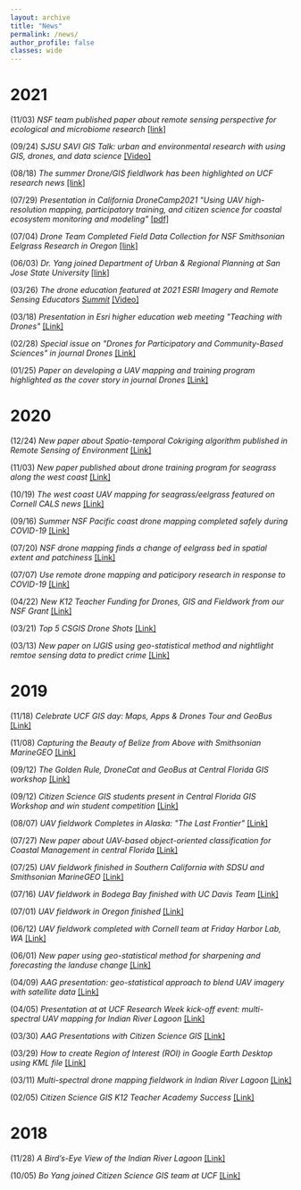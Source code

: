 ```yaml
---
layout: archive
title: "News"
permalink: /news/
author_profile: false
classes: wide
---
```



2021
======
(11/03) *NSF team published paper about remote sensing perspective for ecological and microbiome research* [[link]](https://journals.asm.org/doi/10.1128/mSystems.01106-21)

(09/24) *SJSU SAVI GIS Talk: urban and environmental research with using GIS, drones, and data science* [[Video]](https://fb.watch/96xkDk5bua/)

(08/18) *The summer Drone/GIS fieldlwork has been highlighted on UCF research news* [[link]](https://www.ucf.edu/news/a-summer-of-hands-on-gis-field-work-for-ucf-researchers/)

(07/29) *Presentation in California DroneCamp2021 "Using UAV high-resolution mapping, participatory training, and citizen science for coastal ecosystem monitoring and modeling"* [[pdf]](https://www.dropbox.com/s/5ro1shrnn36geez/DroneCamp2021_Yang.pdf?dl=0)

(07/04) *Drone Team Completed Field Data Collection for NSF Smithsonian Eelgrass Research in Oregon* [[link]](https://www.citizensciencegis.org/blog/nsfsmithsonianoregon2021)

(06/03) *Dr. Yang joined Department of Urban & Regional Planning at San Jose State University* [[link]](https://twitter.com/ProfLaxmi/status/1400550988822597633?s=20)

(03/26) *The drone education featured at 2021 ESRI Imagery and Remote Sensing Educators [Summit](https://www.esri.com/en-us/about/events/remote-sensing-educators-summit/save-date?date=2021-04-28)* [[Video]](https://www.youtube.com/watch?v=eS7WIOc1W7w&list=PLaPDDLTCmy4aV8wApg_O-5cNua4-0bGah&index=5&t=7s)

(03/18) *Presentation in Esri higher education web meeting "Teaching with Drones"* [[Link]](https://community.esri.com/t5/education-blog/teaching-with-drones/ba-p/1038437)

(02/28) *Special issue on "Drones for Participatory and Community-Based Sciences" in journal Drones* [[Link]](https://www.mdpi.com/journal/drones/special_issues/Drones_Community)

(01/25) *Paper on developing a UAV mapping and training program highlighted as the cover story in journal Drones* [[Link]](https://twitter.com/BoYangGeo/status/1353749770129571845?s=20)

2020
======
(12/24) *New paper about Spatio-temporal Cokriging algorithm published in Remote Sensing of Environment* [[Link]](https://doi.org/10.1016/j.rse.2020.112190)

(11/03) *New paper published about drone training program for seagrass along the west coast* [[Link]](DOI:10.3390/drones4040070)

(10/19) *The west coast UAV mapping for seagrass/eelgrass featured on Cornell CALS news* [[Link]](https://cals.cornell.edu/news/hunting-eelgrass-disease-san-juan-islands)

(09/16) *Summer NSF Pacific coast drone mapping completed safely during COVID-19* [[Link]](https://www.citizensciencegis.org/blog/summer-nsf-pacific-coast-drone-mapping-completed-safely-during-covid-19)

(07/20) *NSF drone mapping finds a change of eelgrass bed in spatial extent and patchiness* [[Link]](https://www.citizensciencegis.org/blog/eelresults20)

(07/07) *Use remote drone mapping and paticipory research in response to COVID-19* [[Link]](https://www.citizensciencegis.org/blog/dronecovid19)

(04/22) *New K12 Teacher Funding for Drones, GIS and Fieldwork from our NSF Grant* [[Link]](https://www.citizensciencegis.org/blog/new-teacher-funding-for-drones-gis-and-fieldwork-from-our-nsf-grant)

(03/21) *Top 5 CSGIS Drone Shots* [[Link]](https://www.citizensciencegis.org/blog/top-5-csgis-drone-shots)

(03/13) *New paper on IJGIS using geo-statistical method and nightlight remtoe sensing data to predict crime* [[Link]](https://doi.org/10.1080/13658816.2020.1737701)

2019
======
(11/18) *Celebrate UCF GIS day: Maps, Apps & Drones Tour and GeoBus* [[Link]](https://www.citizensciencegis.org/blog/gisday19)

(11/08) *Capturing the Beauty of Belize from Above with Smithsonian MarineGEO* [[Link]](https://marinegeo.si.edu/capturing-beauty-belize-above-drones-support-science-and-discovery-0)

(09/12) *The Golden Rule, DroneCat and GeoBus at Central Florida GIS workshop* [[Link]](https://www.citizensciencegis.org/blog/dr-hawthorne-brings-drone-cat-and-geobus-to-central-florida-gis-workshop)

(09/12) *Citizen Science GIS students present in Central Florida GIS Workshop and win student competition* [[Link]](https://www.citizensciencegis.org/blog/kirsten-bouck-and-morgan-mcdonald-won-the-student-presentation-competition)

(08/07) *UAV fieldwork Completes in Alaska: "The Last Frontier"* [[Link]](https://www.citizensciencegis.org/blog/citizen-science-gis-completes-drone-work-in-alaska-the-last-frontier)

(07/27) *New paper about UAV-based object-oriented classification for Coastal Management in central Florida* [[Link]](https://doi.org/10.3390/drones3030060 )

(07/25) *UAV fieldwork finished in Southern California with SDSU and Smithsonian MarineGEO* [[Link]](https://www.citizensciencegis.org/blog/ucf-drone-team-finishes-the-mapping-in-southern-california-with-sdsu)

(07/16) *UAV fieldwork in Bodega Bay finished with UC Davis Team* [[Link]](https://www.citizensciencegis.org/blog/ucf-drone-team-finishes-eelgrass-research-alongside-uc-davis)

(07/01) *UAV fieldwork in Oregon finished* [[Link]](https://www.citizensciencegis.org/blog/ucf-drone-team-finishes-eelgrass-mapping-with-team-from-oregon-state-and-cornell)

(06/12) *UAV fieldwork completed with Cornell team at Friday Harbor Lab, WA* [[Link]](https://www.citizensciencegis.org/blog/nsf-eelgrass-project-ucf-drone-team-finished-coastal-mapping-with-team-from-uw-and-cornell)

(06/01) *New paper using geo-statistical method for sharpening and forecasting the landuse change* [[Link]](https://doi.org/10.1016/j.jag.2019.03.010)

(04/09) *AAG presentation: geo-statistical approach to blend UAV imagery with satellite data* [[Link]](https://www.citizensciencegis.org/blog/researcher-at-univ-of-central-florida-is-going-to-use-geo-statistical-approach-to-blend-uav-imagery-with-satellite-data-for-monitoring-seagrass-along-west-coast)

(04/05) *Presentation at at UCF Research Week kick-off event: multi-spectral UAV mapping for Indian River Lagoon* [[Link]](https://www.citizensciencegis.org/blog/dr-yang-presented-the-multi-spectral-uav-mapping-in-ucf-research-week-event)

(03/30) *AAG Presentations with Citizen Science GIS* [[Link]](https://www.citizensciencegis.org/blog/aag-presentations-with-citizen-science-gis)

(03/29) *How to create Region of Interest (ROI) in Google Earth Desktop using KML file* [[Link]](https://www.citizensciencegis.org/blog/how-to-create-region-of-interest-roi-in-google-earth-desktop-using-kml-file)


(03/11) *Multi-spectral drone mapping fieldwork in Indian River Lagoon* [[Link]](https://www.citizensciencegis.org/blog/multi-spectral-drone-mapping-field-trip-for-indian-river-lagoon-with-citizen-science-gis-team)

(02/05) *Citizen Science GIS K12 Teacher Academy Success* [[Link]](https://sciences.ucf.edu/news/gis-academy-gives-teachers-hands-on-experience/)

2018
======
(11/28) *A Bird’s-Eye View of the Indian River Lagoon* [[Link]](https://www.citizensciencegis.org/blog/a-birds-eye-view-of-the-indian-river-lagoon?rq=birds)

(10/05) *Bo Yang joined Citizen Science GIS team at UCF* [[Link]](https://www.citizensciencegis.org/blog/welcome-dr-bo-yang)

